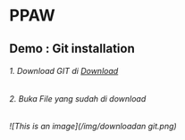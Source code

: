 # PPAW

## Demo : Git installation

###### 1. Download GIT di [Download](https://git-scm.com/downloads)
###### 2. Buka File yang sudah di download
###### ![This is an image](/img/downloadan git.png)
